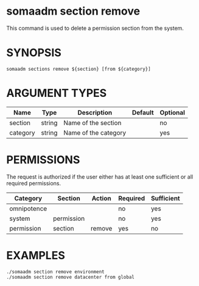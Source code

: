 # somaadm section remove

This command is used to delete a permission section from the system.

# SYNOPSIS

```
somaadm sections remove ${section} [from ${category}]
```

# ARGUMENT TYPES

Name | Type |     Description   | Default | Optional
 --- |  --- | ----------------- | ------- | --------
section | string | Name of the section | | no
category | string | Name of the category | | yes

# PERMISSIONS

The request is authorized if the user either has at least one
sufficient or all required permissions.

Category | Section | Action | Required | Sufficient
 ------- | ------- | ------ | -------- | ----------
omnipotence | | | no | yes
system | permission | | no | yes
permission | section | remove | yes | no

# EXAMPLES

```
./somaadm section remove environment
./somaadm section remove datacenter from global
```
